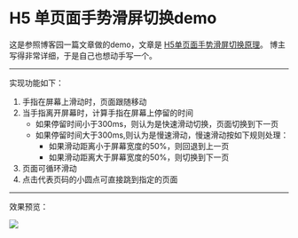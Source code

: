 # H5 单页面手势滑屏切换demo

这是参照博客园一篇文章做的demo，文章是 [H5单页面手势滑屏切换原理](http://www.cnblogs.com/onepixel/p/5300445.html)。
博主写得非常详细，于是自己也想动手写一个。

---

实现功能如下：

1. 手指在屏幕上滑动时，页面跟随移动
2. 当手指离开屏幕时，计算手指在屏幕上停留的时间  
    + 如果停留时间小于300ms，则认为是快速滑动切换，页面切换到下一页
    + 如果停留时间大于300ms,则认为是慢速滑动，慢速滑动按如下规则处理：
        - 如果滑动距离小于屏幕宽度的50%，则回退到上一页
        - 如果滑动距离大于屏幕宽度的50%，则切换到下一页
3. 页面可循环滑动
4. 点击代表页码的小圆点可直接跳到指定的页面

---

效果预览：

![](http://120.77.171.203:8080/images/gesture-slide-SPA.gif)